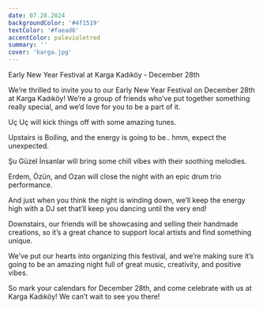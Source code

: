 ```yaml
---
date: 07.28.2024
backgroundColor: '#4f1519'
textColor: '#faead6'
accentColor: palevioletred
summary: ''
cover: 'karga.jpg'
---
```

Early New Year Festival at Karga Kadıköy - December 28th  

We’re thrilled to invite you to our Early New Year Festival on December 28th at Karga Kadıköy! We’re a group of friends who’ve put together something really special, and we’d love for you to be a part of it.   

Uç Uç will kick things off with some amazing tunes.  

Upstairs is Boiling, and the energy is going to be.. hmm, expect the unexpected. 

Şu Güzel İnsanlar will bring some chill vibes with their soothing melodies.  

Erdem, Özün, and Ozan will close the night with an epic drum trio performance.  

And just when you think the night is winding down, we’ll keep the energy high with a DJ set that’ll keep you dancing until the very end!  

Downstairs, our friends will be showcasing and selling their handmade creations, so it’s a great chance to support local artists and find something unique.  

We’ve put our hearts into organizing this festival, and we’re making sure it’s going to be an amazing night full of great music, creativity, and positive vibes.   

So mark your calendars for December 28th, and come celebrate with us at Karga Kadıköy! We can’t wait to see you there!  